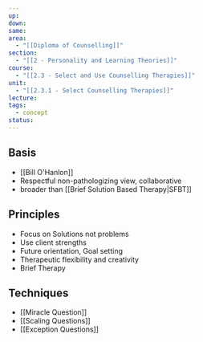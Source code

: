 ```yaml
---
up: 
down: 
same: 
area:
  - "[[Diploma of Counselling]]"
section:
  - "[[2 - Personality and Learning Theories]]"
course:
  - "[[2.3 - Select and Use Counselling Therapies]]"
unit:
  - "[[2.3.1 - Select Counselling Therapies]]"
lecture: 
tags:
  - concept
status:
---
```

## Basis
- [[Bill O'Hanlon]]
- Respectful non-pathologizing view, collaborative
- broader than [[Brief Solution Based Therapy|SFBT]]

## Principles
- Focus on Solutions not problems
- Use client strengths
- Future orientation, Goal setting
- Therapeutic flexibility and creativity
- Brief Therapy

## Techniques
- [[Miracle Question]]
- [[Scaling Questions]]
- [[Exception Questions]]
